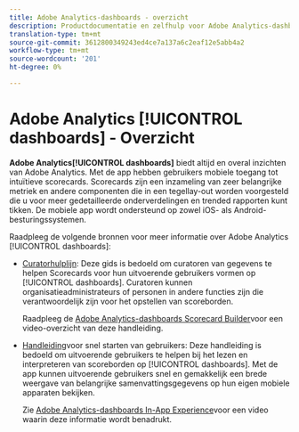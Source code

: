 ```yaml
---
title: Adobe Analytics-dashboards - overzicht
description: Productdocumentatie en zelfhulp voor Adobe Analytics-dashboards
translation-type: tm+mt
source-git-commit: 3612800349243ed4ce7a137a6c2eaf12e5abb4a2
workflow-type: tm+mt
source-wordcount: '201'
ht-degree: 0%

---
```



# Adobe Analytics [!UICONTROL dashboards] - Overzicht

**Adobe Analytics[!UICONTROL dashboards]** biedt altijd en overal inzichten van Adobe Analytics. Met de app hebben gebruikers mobiele toegang tot intuïtieve scorecards. Scorecards zijn een inzameling van zeer belangrijke metriek en andere componenten die in een tegellay-out worden voorgesteld die u voor meer gedetailleerde onderverdelingen en trended rapporten kunt tikken. De mobiele app wordt ondersteund op zowel iOS- als Android-besturingssystemen.

Raadpleeg de volgende bronnen voor meer informatie over Adobe Analytics [!UICONTROL dashboards]:

* [Curatorhulplijn](/help/analyze/mobile-app/curator.md): Deze gids is bedoeld om curatoren van gegevens te helpen Scorecards voor hun uitvoerende gebruikers vormen op [!UICONTROL dashboards]. Curatoren kunnen organisatieadministrateurs of personen in andere functies zijn die verantwoordelijk zijn voor het opstellen van scoreborden.

   Raadpleeg de [Adobe Analytics-dashboards Scorecard Builder](https://experienceleague.adobe.com/docs/analytics-learn/tutorials/additional-tools/analytics-dashboards/adobe-analytics-dashboards-scorecard-builder.html)voor een video-overzicht van deze handleiding.


* [Handleiding](/help/analyze/mobile-app/executive.md)voor snel starten van gebruikers: Deze handleiding is bedoeld om uitvoerende gebruikers te helpen bij het lezen en interpreteren van scoreborden op [!UICONTROL dashboards]. Met de app kunnen uitvoerende gebruikers snel en gemakkelijk een brede weergave van belangrijke samenvattingsgegevens op hun eigen mobiele apparaten bekijken.

   Zie [Adobe Analytics-dashboards In-App Experience](https://experienceleague.adobe.com/docs/analytics-learn/tutorials/additional-tools/analytics-dashboards/adobe-analytics-dashboards-in-app-experience.html)voor een video waarin deze informatie wordt benadrukt.